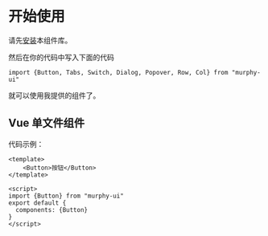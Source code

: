 # 开始使用
请先[安装](#/doc/install)本组件库。

然后在你的代码中写入下面的代码

```
import {Button, Tabs, Switch, Dialog, Popover, Row, Col} from "murphy-ui"
```

就可以使用我提供的组件了。

## Vue 单文件组件

代码示例：

```
<template>
    <Button>按钮</Button>
</template>

<script>
import {Button} from "murphy-ui"
export default {
  components: {Button}
}
</script>
```